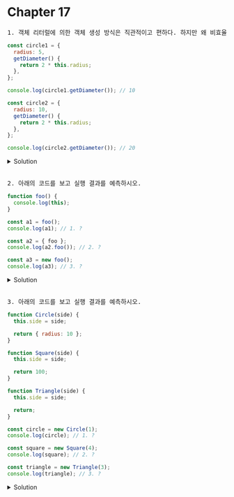 # Chapter 17

<pre>1. 객체 리터럴에 의한 객체 생성 방식은 직관적이고 편하다. 하지만 왜 비효율 적인가 ?</pre>

```js
const circle1 = {
  radius: 5,
  getDiameter() {
    return 2 * this.radius;
  },
};

console.log(circle1.getDiameter()); // 10

const circle2 = {
  radius: 10,
  getDiameter() {
    return 2 * this.radius;
  },
};

console.log(circle2.getDiameter()); // 20
```

<details>
  <summary>Solution</summary>
  <strong>동일한 프로퍼티를 갖는 객체를 여러 개 생성해야하는 경우 매번 같은 프로퍼티를 기술해야하기 때문입니다.</strong>
</details>

<br>

<pre>2. 아래의 코드를 보고 실행 결과를 예측하시오.</pre>

```js
function foo() {
  console.log(this);
}

const a1 = foo();
console.log(a1); // 1. ?

const a2 = { foo };
console.log(a2.foo()); // 2. ?

const a3 = new foo();
console.log(a3); // 3. ?
```

<details>
  <summary>Solution</summary>
  <strong>1. Window</strong><br><strong>2. a2({foo: ƒ})<br>3. a3(foo {})</strong>
  <pre>this바인딩은 함수가 호출 방식에 따라 동적으로 결정되는데,<br>1번은 일반함수로 foo를 호출하여 this에 전역 객체인 Window를 가리키게 된다.<br>2번은 a2에 foo함수를 프로퍼티 축약 표현으로 추가했기 때문에 메서드를 호출한 객체 즉, a2가 this에 바인딩된다.<br>3번은 new연산자로 foo함수를 생성자 함수로 호출하였기 때문에 해당 인스턴스인 a3이 this에 바인딩된다.</pre>
</details>

<br>

<pre>3. 아래의 코드를 보고 실행 결과를 예측하시오.</pre>

```js
function Circle(side) {
  this.side = side;

  return { radius: 10 };
}

function Square(side) {
  this.side = side;

  return 100;
}

function Triangle(side) {
  this.side = side;

  return;
}

const circle = new Circle(1);
console.log(circle); // 1. ?

const square = new Square(4);
console.log(square); // 2. ?

const triangle = new Triangle(3);
console.log(triangle); // 3. ?
```

<details>
  <summary>Solution</summary>
  <strong>1. {radius: 10}</strong><br><strong>2. Square {side: 4}<br>3. Triangle {side: 3}</strong>
  <pre>생성자 함수 내부의 처리가 끝나면 인스턴스가 바인딩된 this가 암묵적으로 반환이 된다.<br>1번은 Circle생성자 함수는 this가 아닌 다른 객체가 명시적으로 return하고 있어 this가 반환되지 않는다.<br>2번은 Square생성자 함수가 원시값인 100을 return하여 원시값은 무시되고 this가 반환된다.<br>3번은 Triangle생성자 함수가 undefined를 반환하고 있어 이 역시 원시값이므로 this가 반환된다.</pre>
</details>

<br>
